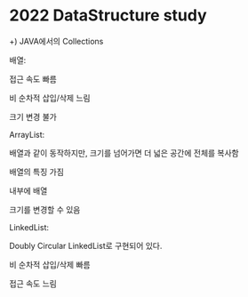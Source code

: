 # 2022 DataStructure study



+) JAVA에서의 Collections

배열:

접근 속도 빠름

비 순차적 삽입/삭제 느림

크기 변경 불가

ArrayList:

배열과 같이 동작하지만,  크기를 넘어가면 더 넓은 공간에 전체를 복사함

배열의 특징 가짐

내부에 배열

크기를 변경할 수 있음

LinkedList:

Doubly Circular LinkedList로 구현되어 있다.

비 순차적 삽입/삭제 빠름

접근 속도 느림 
